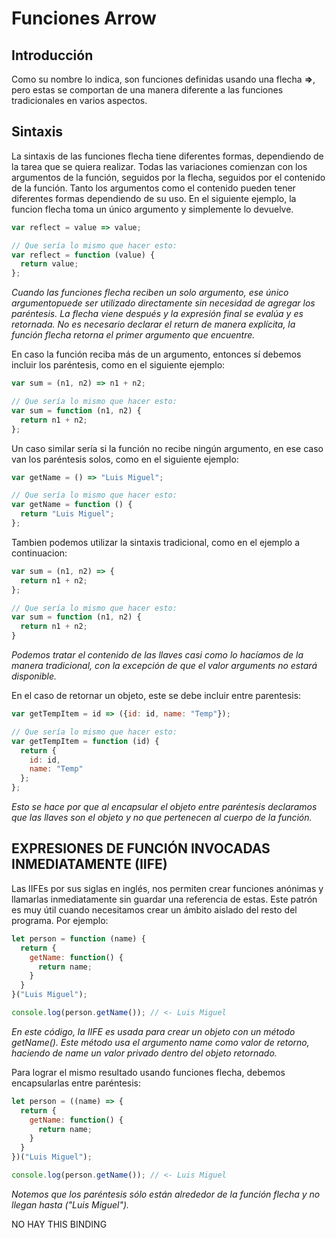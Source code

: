 # Funciones Arrow   

## Introducción   

Como su nombre lo indica, son funciones definidas usando una flecha **=>**, pero estas se comportan de una manera diferente a las funciones tradicionales en varios aspectos.   

## Sintaxis   

La sintaxis de las funciones flecha tiene diferentes formas, dependiendo de la tarea que se quiera realizar. Todas las variaciones comienzan con los argumentos de la función, seguidos por la flecha, seguidos por el contenido de la función. Tanto los argumentos como el contenido pueden tener diferentes formas dependiendo de su uso. En el siguiente ejemplo, la funcion flecha toma un único argumento y simplemente lo devuelve.

```javascript
var reflect = value => value;

// Que sería lo mismo que hacer esto:
var reflect = function (value) {
  return value;
};
```   

*Cuando las funciones flecha reciben un solo argumento, ese único argumentopuede ser utilizado directamente sin necesidad de agregar los paréntesis. La flecha viene después y la expresión final se evalúa y es retornada. No es necesario declarar el return de manera explícita, la función flecha retorna el primer argumento que encuentre.*  
   
En caso la función reciba más de un argumento, entonces sí debemos incluir los paréntesis, como en el siguiente ejemplo:

```javascript
var sum = (n1, n2) => n1 + n2;

// Que sería lo mismo que hacer esto:
var sum = function (n1, n2) {
  return n1 + n2;
};   
```

Un caso similar sería si la función no recibe ningún argumento, en ese caso van los paréntesis solos, como en el siguiente ejemplo:   
   
```javascript
var getName = () => "Luis Miguel";

// Que sería lo mismo que hacer esto:
var getName = function () {
  return "Luis Miguel";
};
```

Tambien podemos utilizar la sintaxis tradicional, como en el ejemplo a continuacion:   
   
```javascript
var sum = (n1, n2) => {
  return n1 + n2;
};

// Que sería lo mismo que hacer esto:
var sum = function (n1, n2) {
  return n1 + n2;
}
```   
   
*Podemos tratar el contenido de las llaves casi como lo hacíamos de la manera tradicional, con la excepción de que el valor arguments no estará disponible.*

En el caso de retornar un objeto, este se debe incluir entre parentesis:   
   
```javascript
var getTempItem = id => ({id: id, name: "Temp"});

// Que sería lo mismo que hacer esto:
var getTempItem = function (id) {
  return {
    id: id,
    name: "Temp"
  };
};
```   
   
*Esto se hace por que al encapsular el objeto entre paréntesis declaramos que las llaves son el objeto y no que pertenecen al cuerpo de la función.*   
   
## EXPRESIONES DE FUNCIÓN INVOCADAS INMEDIATAMENTE (IIFE)   
   
Las IIFEs por sus siglas en inglés, nos permiten crear funciones anónimas y llamarlas inmediatamente sin guardar una referencia de estas. Este patrón es muy útil cuando necesitamos crear un ámbito aislado del resto del programa. Por ejemplo:  

```javascript
let person = function (name) {
  return {
    getName: function() {
      return name;
    }
  }
}("Luis Miguel");

console.log(person.getName()); // <- Luis Miguel   
```   

*En este código, la IIFE es usada para crear un objeto con un método getName(). Este método usa el argumento name como valor de retorno, haciendo de name un valor privado dentro del objeto retornado.*   

Para lograr el mismo resultado usando funciones flecha, debemos encapsularlas entre paréntesis:   
   
```javascript
let person = ((name) => {
  return {
    getName: function() {
      return name;
    }
  }
})("Luis Miguel");

console.log(person.getName()); // <- Luis Miguel
```    
   
*Notemos que los paréntesis sólo están alrededor de la función flecha y no llegan hasta ("Luis Miguel").*

NO HAY THIS BINDING   
